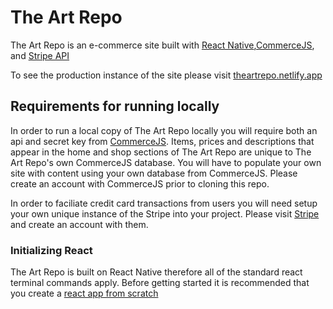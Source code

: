 # The Art Repo

The Art Repo is an e-commerce site built with [React Native](https://reactjs.org/),[CommerceJS](https://commercejs.com/), and [Stripe API](https://stripe.com/en-ca)

To see the production instance of the site please visit [theartrepo.netlify.app](theartrepo.netlify.app)

## Requirements for running locally
In order to run a local copy of The Art Repo locally you will require both an api and secret key from [CommerceJS](https://commercejs.com/). Items, prices and descriptions that appear in the home and shop sections of The Art Repo are unique to The Art Repo's own CommerceJS database. You will have to populate your own site with content using your own database from CommerceJS. Please create an account with CommerceJS prior to cloning this repo.

In order to faciliate credit card transactions from users you will need setup your own unique instance of the Stripe into your project. Please visit [Stripe](https://stripe.com/en-ca) and create an account with them.

### Initializing React
The Art Repo is built on React Native therefore all of the standard react terminal commands apply. Before getting started it is recommended that you create a [react app from scratch](https://reactjs.org/docs/create-a-new-react-app.html)






